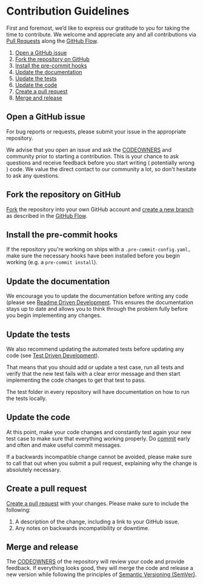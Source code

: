 # Contribution Guidelines

First and foremost, we’d like to express our gratitude to you for taking the time to contribute.
We welcome and appreciate any and all contributions via
[Pull Requests](https://help.github.com/en/github/collaborating-with-issues-and-pull-requests/about-pull-requests)
along the [GitHub Flow](https://guides.github.com/introduction/flow/).

1. [Open a GitHub issue](#open-a-github-issue)
1. [Fork the repository on GitHub](#fork-the-repository-on-github)
1. [Install the pre-commit hooks](#install-the-pre-commit-hooks)
1. [Update the documentation](#update-the-documentation)
1. [Update the tests](#update-the-tests)
1. [Update the code](#update-the-code)
1. [Create a pull request](#create-a-pull-request)
1. [Merge and release](#merge-and-release)

## Open a GitHub issue

For bug reports or requests, please submit your issue in the appropriate repository.

We advise that you open an issue and ask the
[CODEOWNERS](https://help.github.com/en/github/creating-cloning-and-archiving-repositories/about-code-owners) and
community prior to starting a contribution. This is your chance to ask questions and receive feedback before you start
writing ( potentially wrong ) code. We value the direct contact to our community a lot, so don't hesitate to ask any
questions.

## Fork the repository on GitHub

[Fork](https://help.github.com/en/github/getting-started-with-github/fork-a-repo) the repository into your own GitHub
account and [create a new branch](https://guides.github.com/introduction/flow/) as described in the
[GitHub Flow](https://guides.github.com/introduction/flow/).

## Install the pre-commit hooks

If the repository you're working on ships with a `.pre-commit-config.yaml,` make sure the necessary hooks have been
installed before you begin working (e.g. a `pre-commit install`).

## Update the documentation

We encourage you to update the documentation before writing any code (please see
[Readme Driven Development](https://tom.preston-werner.com/2010/08/23/readme-driven-development.html). This ensures the
documentation stays up to date and allows you to think through the problem fully before you begin implementing any
changes.

## Update the tests

We also recommend updating the automated tests before updating any code
(see [Test Driven Development](https://en.wikipedia.org/wiki/Test-driven_development)).

That means that you should add or update a test case, run all tests and verify that the new test fails with a clear
error message and then start implementing the code changes to get that test to pass.

The test folder in every repository will have documentation on how to run the tests locally.

## Update the code

At this point, make your code changes and constantly test again your new test case to make sure that everything working
properly. Do [commit](https://help.github.com/en/desktop/contributing-to-projects/committing-and-reviewing-changes-to-your-project)
early and often and make useful commit messages.

If a backwards incompatible change cannot be avoided, please make sure to call that out when you submit a pull request,
explaining why the change is absolutely necessary.

## Create a pull request

[Create a pull request](https://help.github.com/articles/creating-a-pull-request/) with your changes.
Please make sure to include the following:

1. A description of the change, including a link to your GitHub issue.
1. Any notes on backwards incompatibility or downtime.

## Merge and release

The [CODEOWNERS](https://help.github.com/en/github/creating-cloning-and-archiving-repositories/about-code-owners)
of the repository will review your code and provide feedback. If everything looks good, they will merge the code and
release a new version while following the principles of [Semantic Versioning (SemVer)](https://semver.org/).
